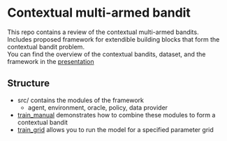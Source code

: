 # Contextual multi-armed bandit
This repo contains a review of the contextual multi-armed bandits.  
Includes proposed framework for extendible building blocks that form the contextual bandit problem.  
You can find the overview of the contextual bandits, dataset, and the framework in the [presentation](presentation.ipynb)

## Structure
- src/ contains the modules of the framework
  - agent, environment, oracle, policy, data provider
- [train_manual](train_manual.ipynb) demonstrates how to combine these modules to form a contextual bandit
- [train_grid](train_grid.py) allows you to run the model for a specified parameter grid